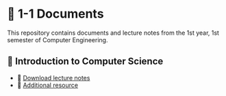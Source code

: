 # 📂 1-1 Documents

This repository contains documents and lecture notes from the 1st year, 1st semester of Computer Engineering.

## 📘 Introduction to Computer Science

- 📝 [Download lecture notes](https://drive.google.com/file/d/1ocnYtxlpNVCsi1Mh_SVtlwr4BCAjwQkF/view?usp=drive_link)
- 📎 [Additional resource](https://drive.google.com/file/d/1w81PqyuJdimNRiU5iGlAKDsJdbdwMrCx/view?usp=drive_link)
